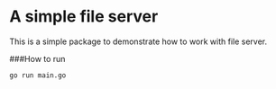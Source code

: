 A simple file server
===================

This is a simple package to demonstrate how to work with file server.


###How to run 
```
go run main.go 

```